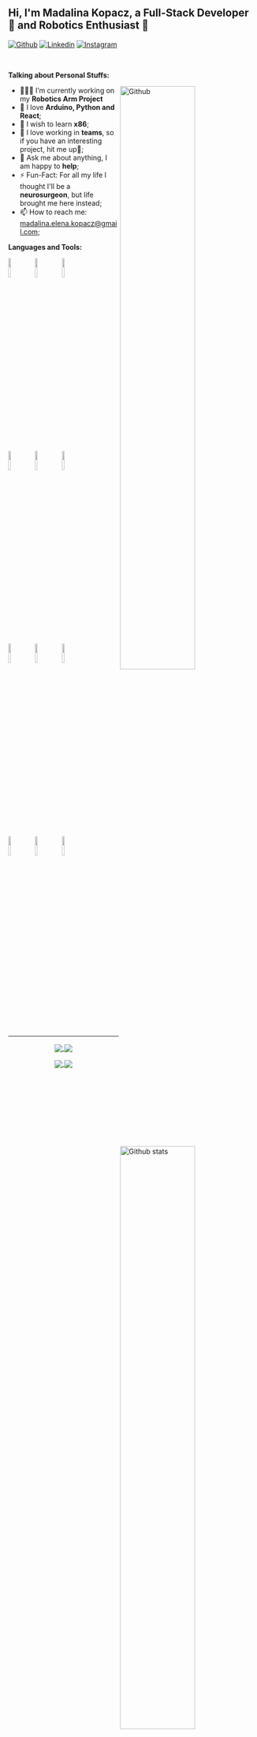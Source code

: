<!-- Your title -->
## Hi, I'm Madalina Kopacz, a Full-Stack Developer 🚀 and Robotics Enthusiast 🤖

<!-- Your badges
You can use the website to generate badges: https://shields.io/
-->

[![Github](https://img.shields.io/badge/-Github-000?style=flat&logo=Github&logoColor=white)](https://github.com/MadalinaKopacz/)
[![Linkedin](https://img.shields.io/badge/-LinkedIn-blue?style=flat&logo=Linkedin&logoColor=white)](https://www.linkedin.com/in/madalina-kopacz/)
[![Instagram](https://img.shields.io/badge/-Instagram-c13584?style=flat&labelColor=c13584&logo=instagram&logoColor=white)](https://www.instagram.com/mada.kopacz/)

&nbsp;

<!-- Talking about you -->
**Talking about Personal Stuffs:**

<!-- Any image aligned to the right. Beware the width -->
<img width="55%" align="right" alt="Github" src="https://raw.githubusercontent.com/onimur/.github/master/.resources/git-header.svg" />

- 👨🏽‍💻 I’m currently working on my **Robotics Arm Project**
- 🐍 I love **Arduino, Python and React**;
- 🌱 I wish to learn **x86**;
- 👯 I love working in **teams**, so if you have an interesting project, hit me up🤝;
- 💬 Ask me about anything, I am happy to **help**;
- ⚡️ Fun-Fact: For all my life I thought I'll be a **neurosurgeon**, but life brought me here instead;
- 📫 How to reach me: madalina.elena.kopacz@gmail.com;

**Languages and Tools:** 

<!-- Your github readme stats
You can use this api: https://github.com/anuraghazra/github-readme-stats
-->
<p>
  <a href="https://github.com/MadalinaKopacz/">
    <img width="55%" align="right" alt="Github stats" src="https://github-readme-stats.vercel.app/api?username=MadalinaKopacz&show_icons=true&hide_border=true" />
  </a>

  <!-- Your languages and tools. Be careful with the alignment. 
  You can use this sites to get logos: https://www.vectorlogo.zone or https://simpleicons.org/
  -->
  <code><img width="10%" src="https://www.vectorlogo.zone/logos/java/java-ar21.svg"></code>
  <code><img width="10%" src="https://www.vectorlogo.zone/logos/kotlinlang/kotlinlang-ar21.svg"></code>
  <code><img width="10%" src="https://www.vectorlogo.zone/logos/android/android-ar21.svg"></code>
  <br />
  <code><img width="10%" src="https://www.vectorlogo.zone/logos/gradle/gradle-ar21.svg"></code>
  <code><img width="10%" src="https://www.vectorlogo.zone/logos/circleci/circleci-ar21.svg"></code>
  <code><img width="10%" src="https://www.vectorlogo.zone/logos/json/json-ar21.svg"></code>
  <br />
  <code><img width="10%" src="https://www.vectorlogo.zone/logos/mysql/mysql-ar21.svg"></code>
  <code><img width="10%" src="https://www.vectorlogo.zone/logos/sqlite/sqlite-ar21.svg"></code>
  <code><img width="10%" src="https://www.vectorlogo.zone/logos/firebase/firebase-ar21.svg"></code>
  <br />
  <code><img width="10%" src="https://www.vectorlogo.zone/logos/git-scm/git-scm-ar21.svg"></code>
  <code><img width="10%" src="https://www.vectorlogo.zone/logos/yaml/yaml-ar21.svg"></code>
  <code><img width="10%" src="https://www.vectorlogo.zone/logos/gnu_bash/gnu_bash-ar21.svg"></code>
</p>


---

<!-- Its main projects -->
<p align="center">
  <a href="https://github.com/MadalinaKopacz/Arduino-Snake-Game">
    <img align="center" src="https://github-readme-stats.vercel.app/api/pin/?username=MadalinaKopacz&repo=Arduino-Snake-Game" />
  </a>
  <a href="https://github.com/MadalinaKopacz/LineFollower">
    <img align="center" src="https://github-readme-stats.vercel.app/api/pin/?username=MadalinaKopacz&repo=LineFollower" />
  </a>
</p>

<p align="center">
  <a href="https://github.com/MadalinaKopacz/Recipedia">
    <img align="center" src="https://github-readme-stats.vercel.app/api/pin/?username=MadalinaKopacz&repo=Recipedia" />
  </a>
  <a href="https://github.com/MadalinaKopacz/Bucharest-Frenzy-Game">
    <img align="center" src="https://github-readme-stats.vercel.app/api/pin/?username=MadalinaKopacz&repo=Bucharest-Frenzy-Game" />
  </a>
</p>
